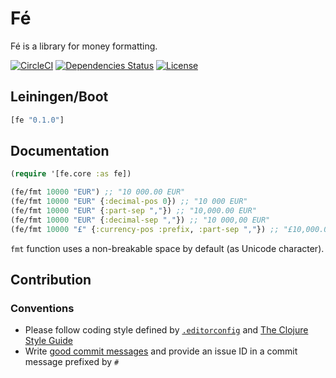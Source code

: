 Fé
==

Fé is a library for money formatting.

[![CircleCI](https://circleci.com/gh/druids/fe.svg?style=svg)](https://circleci.com/gh/druids/fe)
[![Dependencies Status](https://jarkeeper.com/druids/fe/status.png)](https://jarkeeper.com/druids/fe)
[![License](https://img.shields.io/badge/MIT-Clause-blue.svg)](https://opensource.org/licenses/MIT)


Leiningen/Boot
--------------

```clojure
[fe "0.1.0"]
```


Documentation
-------------

```clojure
(require '[fe.core :as fe])

(fe/fmt 10000 "EUR") ;; "10 000.00 EUR"
(fe/fmt 10000 "EUR" {:decimal-pos 0}) ;; "10 000 EUR"
(fe/fmt 10000 "EUR" {:part-sep ","}) ;; "10,000.00 EUR"
(fe/fmt 10000 "EUR" {:decimal-sep ","}) ;; "10 000,00 EUR"
(fe/fmt 10000 "£" {:currency-pos :prefix, :part-sep ","}) ;; "£10,000.00"
```

`fmt` function uses a non-breakable space by default (as Unicode character).

Contribution
------------

### Conventions

* Please follow coding style defined by [`.editorconfig`](http://editorconfig.org)
 and [The Clojure Style Guide](https://github.com/bbatsov/clojure-style-guide)
* Write [good commit messages](https://chris.beams.io/posts/git-commit/)
 and provide an issue ID in a commit message prefixed by `#`
